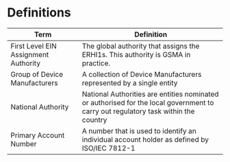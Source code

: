 # Definitions

| Term | Definition |
| --- | --- |
| First Level EIN Assignment Authority | The global authority that assigns the ERHI1s. This authority is GSMA in practice. |
| Group of Device Manufacturers | A collection of Device Manufacturers represented by a single entity |
| National Authority  | National Authorities are entities nominated or authorised for the local government to carry out regulatory task within the country |
| Primary Account Number | A number that is used to identify an individual account holder as defined by ISO/IEC 7812-1 |

